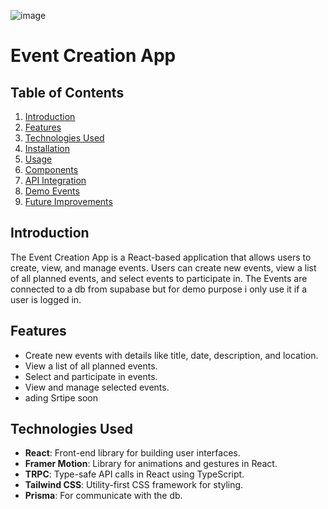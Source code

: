 

![image](https://github.com/user-attachments/assets/4cf134c9-8492-4220-b8fa-025869283198)


# Event Creation App

## Table of Contents
1. [Introduction](#introduction)
2. [Features](#features)
3. [Technologies Used](#technologies-used)
4. [Installation](#installation)
5. [Usage](#usage)
6. [Components](#components)
7. [API Integration](#api-integration)
8. [Demo Events](#demo-events)
9. [Future Improvements](#future-improvements)

## Introduction
The Event Creation App is a React-based application that allows users to create, view, and manage events. Users can create new events, view a list of all planned events, and select events to participate in. The Events are connected to a db from supabase but for demo purpose i only use it if a user is logged in.

## Features
- Create new events with details like title, date, description, and location.
- View a list of all planned events.
- Select and participate in events.
- View and manage selected events.
- ading Srtipe soon

## Technologies Used
- **React**: Front-end library for building user interfaces.
- **Framer Motion**: Library for animations and gestures in React.
- **TRPC**: Type-safe API calls in React using TypeScript.
- **Tailwind CSS**: Utility-first CSS framework for styling.
- **Prisma**: For communicate with the db.


